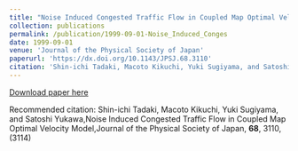 ```yaml
---
title: "Noise Induced Congested Traffic Flow in Coupled Map Optimal Velocity Model"
collection: publications
permalink: /publication/1999-09-01-Noise_Induced_Conges
date: 1999-09-01
venue: 'Journal of the Physical Society of Japan'
paperurl: 'https://dx.doi.org/10.1143/JPSJ.68.3110'
citation: 'Shin-ichi Tadaki, Macoto Kikuchi, Yuki Sugiyama, and Satoshi Yukawa,Noise Induced Congested Traffic Flow in Coupled Map Optimal Velocity Model,Journal of the Physical Society of Japan, <b>68</b>, 3110, (3114)'
---
```


<a href='https://dx.doi.org/10.1143/JPSJ.68.3110'>Download paper here</a>

Recommended citation: Shin-ichi Tadaki, Macoto Kikuchi, Yuki Sugiyama, and Satoshi Yukawa,Noise Induced Congested Traffic Flow in Coupled Map Optimal Velocity Model,Journal of the Physical Society of Japan, <b>68</b>, 3110, (3114)